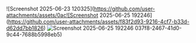 
![Screenshot 2025-06-23 120325](https://github.com/user-attachments/assets/0ac![Screenshot 2025-06-25 192246](https://github.com/user-attachments/assets/f83f2d93-9216-4cf7-b33d-d62dd7bb1826)
![Screenshot 2025-06-25 192246](https://github.com/user-attachments/assets/f83f2d93-9216-4cf7-b33d-d62dd7bb1826)
037f8-2467-41d0-9c44-7688b5998eb5)
